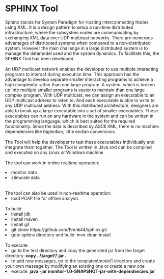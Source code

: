 SPHINX Tool
======
Sphinx stands for System Paradigm for Hosting Interconnecting Nodes using XML.
It is a design pattern to setup a run-time distributed infrastructure, where the subsystem nodes are communicating by exchanging XML data over UDP multicast networks. There are numerous advantages of distributed systems when compared to a non-distributed system. However the main challenge in a large distributed system is to manage the datamodel used and the system dynamics. To facilitate this, the SPHINX Tool has been developed.<br>
<br>
An UDP multicast network enables the developer to use multiple interacting programs to interact during execution time. This approach has the advantage to develop separate smaller interacting programs to achieve a high complexity rather than one large program. A system, which is broken up into multiple smaller programs is easier to maintain than one large complex program. With UDP multicast, we can assign an executable to an UDP multicast address to listen to. And each executable is able to write to any UDP multicast address. With this distributed architecture, designers are able to break up a large executable into a set of smaller executables. These executables can run on any hardware in the system and can be written in the programming language, which is best suited for the required functionality. Since the data is described by ASCII XML, there is no machine dependencies like bigendian, little endian conversions.
<br>
<br>
The Tool will help the developer to test these executables individually and integrate them together. The Tool is written in Java and can be compiled and executed on any Linux or Windows machine.
<br>
<br>
The tool can work in online realtime operation:
  <li> monitor data </li>
  <li> stimulate data </li>
<br>
<br>
The tool can also be used in non-realtime operation:
  <li> load PCAP file for offline analysis </li>
  
  
<br>
To build:

  <li> install jdk</li>
  <li> install maven</li>
  <li> install git</li>
  <li> git clone https://github.com/Frenk44/sphinx.git</li>
  <li> goto sphinx directory and build: mvn clean install</li>

<br> 
To execute:
<li> go to the test directory and copy the generated jar from the target directory:<b> copy ..\target\*.jar . </b></li>
<li> to add new messages, go to the templates\model1 directory and create your own message by modifying an existing one or create a new one</li>
<li> execute: <b>java -jar monitor-1.0-SNAPSHOT-jar-with-dependencies.jar</b></li>


